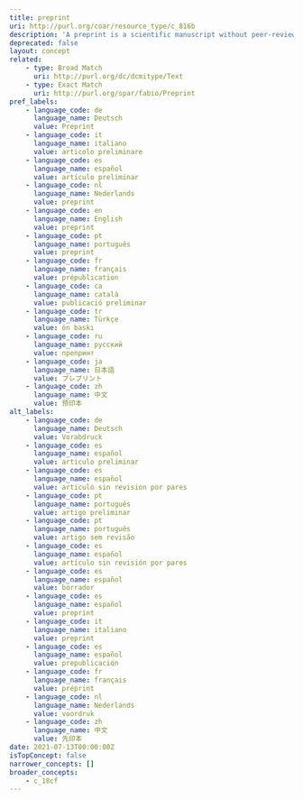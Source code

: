 ```yaml
---
title: preprint
uri: http://purl.org/coar/resource_type/c_816b
description: 'A preprint is a scientific manuscript without peer-review and has not yet been accepted by a journal, typicaly submitted to a public server/ repository by the author. [Source: Adapted from https://asapbio.org/preprint-info/preprint-faq#qaef-637]'
deprecated: false
layout: concept
related:
    - type: Broad Match
      uri: http://purl.org/dc/dcmitype/Text
    - type: Exact Match
      uri: http://purl.org/spar/fabio/Preprint
pref_labels:
    - language_code: de
      language_name: Deutsch
      value: Preprint
    - language_code: it
      language_name: italiano
      value: articolo preliminare
    - language_code: es
      language_name: español
      value: artículo preliminar
    - language_code: nl
      language_name: Nederlands
      value: preprint
    - language_code: en
      language_name: English
      value: preprint
    - language_code: pt
      language_name: português
      value: preprint
    - language_code: fr
      language_name: français
      value: prépublication
    - language_code: ca
      language_name: català
      value: publicació preliminar
    - language_code: tr
      language_name: Türkçe
      value: ön baskı
    - language_code: ru
      language_name: русский
      value: препринт
    - language_code: ja
      language_name: 日本語
      value: プレプリント
    - language_code: zh
      language_name: 中文
      value: 预印本
alt_labels:
    - language_code: de
      language_name: Deutsch
      value: Vorabdruck
    - language_code: es
      language_name: español
      value: articulo preliminar
    - language_code: es
      language_name: español
      value: articulo sin revision por pares
    - language_code: pt
      language_name: português
      value: artigo preliminar
    - language_code: pt
      language_name: português
      value: artigo sem revisão
    - language_code: es
      language_name: español
      value: artículo sin revisión por pares
    - language_code: es
      language_name: español
      value: borrador
    - language_code: es
      language_name: español
      value: preprint
    - language_code: it
      language_name: italiano
      value: preprint
    - language_code: es
      language_name: español
      value: prepublicación
    - language_code: fr
      language_name: français
      value: préprint
    - language_code: nl
      language_name: Nederlands
      value: voordruk
    - language_code: zh
      language_name: 中文
      value: 先印本
date: 2021-07-13T00:00:00Z
isTopConcept: false
narrower_concepts: []
broader_concepts:
    - c_18cf
---
```


